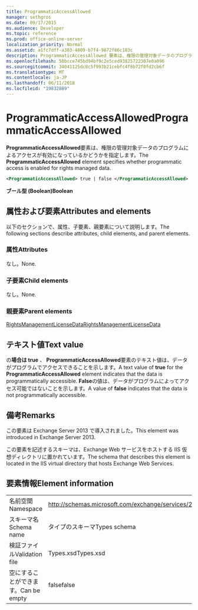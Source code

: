 ```yaml
---
title: ProgrammaticAccessAllowed
manager: sethgros
ms.date: 09/17/2015
ms.audience: Developer
ms.topic: reference
ms.prod: office-online-server
localization_priority: Normal
ms.assetid: a1fc7dff-a303-4809-b7f4-9672f86c183c
description: ProgrammaticAccessAllowed 要素は、権限の管理対象データのプログラムによるアクセスが有効になっているかどうかを指定します。
ms.openlocfilehash: 50bcce745bd94bf9c2e5ced93825722307e0a096
ms.sourcegitcommit: 34041125dc8c5f993b21cebfc4f8b72f0fd2cb6f
ms.translationtype: MT
ms.contentlocale: ja-JP
ms.lasthandoff: 06/11/2018
ms.locfileid: "19832889"
---
```

# <a name="programmaticaccessallowed"></a><span data-ttu-id="5e617-103">ProgrammaticAccessAllowed</span><span class="sxs-lookup"><span data-stu-id="5e617-103">ProgrammaticAccessAllowed</span></span>

<span data-ttu-id="5e617-104">**ProgrammaticAccessAllowed**要素は、権限の管理対象データのプログラムによるアクセスが有効になっているかどうかを指定します。</span><span class="sxs-lookup"><span data-stu-id="5e617-104">The **ProgrammaticAccessAllowed** element specifies whether programmatic access is enabled for rights managed data.</span></span> 
  
```XML
<ProgrammaticAccessAllowed> true | false </ProgrammaticAccessAllowed>
```

 <span data-ttu-id="5e617-105">**ブール型 (Boolean)**</span><span class="sxs-lookup"><span data-stu-id="5e617-105">**Boolean**</span></span>
## <a name="attributes-and-elements"></a><span data-ttu-id="5e617-106">属性および要素</span><span class="sxs-lookup"><span data-stu-id="5e617-106">Attributes and elements</span></span>

<span data-ttu-id="5e617-107">以下のセクションで、属性、子要素、親要素について説明します。</span><span class="sxs-lookup"><span data-stu-id="5e617-107">The following sections describe attributes, child elements, and parent elements.</span></span>
  
### <a name="attributes"></a><span data-ttu-id="5e617-108">属性</span><span class="sxs-lookup"><span data-stu-id="5e617-108">Attributes</span></span>

<span data-ttu-id="5e617-109">なし。</span><span class="sxs-lookup"><span data-stu-id="5e617-109">None.</span></span>
  
### <a name="child-elements"></a><span data-ttu-id="5e617-110">子要素</span><span class="sxs-lookup"><span data-stu-id="5e617-110">Child elements</span></span>

<span data-ttu-id="5e617-111">なし。</span><span class="sxs-lookup"><span data-stu-id="5e617-111">None.</span></span>
  
### <a name="parent-elements"></a><span data-ttu-id="5e617-112">親要素</span><span class="sxs-lookup"><span data-stu-id="5e617-112">Parent elements</span></span>

[<span data-ttu-id="5e617-113">RightsManagementLicenseData</span><span class="sxs-lookup"><span data-stu-id="5e617-113">RightsManagementLicenseData</span></span>](rightsmanagementlicensedata.md)
  
## <a name="text-value"></a><span data-ttu-id="5e617-114">テキスト値</span><span class="sxs-lookup"><span data-stu-id="5e617-114">Text value</span></span>

<span data-ttu-id="5e617-115">の**場合は true** 、 **ProgrammaticAccessAllowed**要素のテキスト値は、データがプログラムでアクセスできることを示します。</span><span class="sxs-lookup"><span data-stu-id="5e617-115">A text value of **true** for the **ProgrammaticAccessAllowed** element indicates that the data is programmatically accessible.</span></span> <span data-ttu-id="5e617-116">**False**の値は、データがプログラムによってアクセス可能ではないことを示します。</span><span class="sxs-lookup"><span data-stu-id="5e617-116">A value of **false** indicates that the data is not programmatically accessible.</span></span> 
  
## <a name="remarks"></a><span data-ttu-id="5e617-117">備考</span><span class="sxs-lookup"><span data-stu-id="5e617-117">Remarks</span></span>

<span data-ttu-id="5e617-118">この要素は Exchange Server 2013 で導入されました。</span><span class="sxs-lookup"><span data-stu-id="5e617-118">This element was introduced in Exchange Server 2013.</span></span>
  
<span data-ttu-id="5e617-119">この要素を記述するスキーマは、Exchange Web サービスをホストする IIS 仮想ディレクトリに置かれています。</span><span class="sxs-lookup"><span data-stu-id="5e617-119">The schema that describes this element is located in the IIS virtual directory that hosts Exchange Web Services.</span></span>
  
## <a name="element-information"></a><span data-ttu-id="5e617-120">要素情報</span><span class="sxs-lookup"><span data-stu-id="5e617-120">Element information</span></span>

|||
|:-----|:-----|
|<span data-ttu-id="5e617-121">名前空間</span><span class="sxs-lookup"><span data-stu-id="5e617-121">Namespace</span></span>  <br/> |http://schemas.microsoft.com/exchange/services/2006/types  <br/> |
|<span data-ttu-id="5e617-122">スキーマ名</span><span class="sxs-lookup"><span data-stu-id="5e617-122">Schema name</span></span>  <br/> |<span data-ttu-id="5e617-123">タイプのスキーマ</span><span class="sxs-lookup"><span data-stu-id="5e617-123">Types schema</span></span>  <br/> |
|<span data-ttu-id="5e617-124">検証ファイル</span><span class="sxs-lookup"><span data-stu-id="5e617-124">Validation file</span></span>  <br/> |<span data-ttu-id="5e617-125">Types.xsd</span><span class="sxs-lookup"><span data-stu-id="5e617-125">Types.xsd</span></span>  <br/> |
|<span data-ttu-id="5e617-126">空にすることができます。</span><span class="sxs-lookup"><span data-stu-id="5e617-126">Can be empty</span></span>  <br/> |<span data-ttu-id="5e617-127">false</span><span class="sxs-lookup"><span data-stu-id="5e617-127">false</span></span>  <br/> |
   

